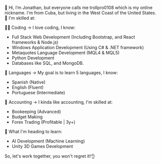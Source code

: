 👋 Hi, I’m Jonathan, but everyone calls me trollpro0108 which is my online nickname. I'm from Cuba, but living in the West Coast of the United States.
💪 I'm skilled at:

🧑‍💻 Coding -> I love coding, I know:
- Full Stack Web Development (Including Bootstrap, and React frameworks & Node.js)
- Windows Application Development (Using C# & .NET framework)
- Metaquotes Language Development (MQL4 & MQL5)
- Python Development
- Databases like SQL, and MongoDB.

🙊 Languages -> My goal is to learn 5 languages, I know:
- Spanish (Native)
- English (Fluent)
- Portuguese (Intermediate)

🧾 Accounting -> I kinda like accounting, I'm skilled at:
- Bookeeping (Advanced)
- Budget Making
- Forex Trading (Profitable | 3y+)

🏫 What I'm heading to learn:
- AI Development (Machine Learning)
- Unity 3D Games Development

So, let's work together, you won't regret it!👌
